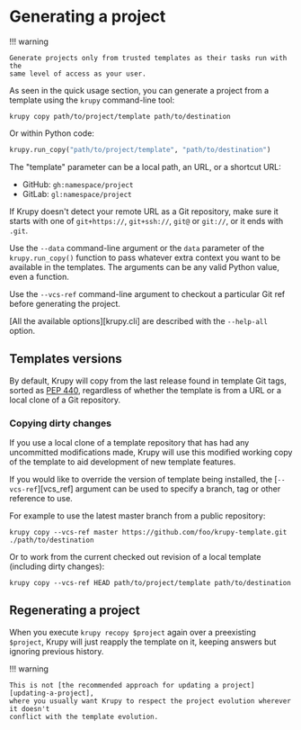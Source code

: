 # Generating a project

!!! warning

    Generate projects only from trusted templates as their tasks run with the
    same level of access as your user.

As seen in the quick usage section, you can generate a project from a template using the
`krupy` command-line tool:

```shell
krupy copy path/to/project/template path/to/destination
```

Or within Python code:

```python
krupy.run_copy("path/to/project/template", "path/to/destination")
```

The "template" parameter can be a local path, an URL, or a shortcut URL:

-   GitHub: `gh:namespace/project`
-   GitLab: `gl:namespace/project`

If Krupy doesn't detect your remote URL as a Git repository, make sure it starts with
one of `git+https://`, `git+ssh://`, `git@` or `git://`, or it ends with `.git`.

Use the `--data` command-line argument or the `data` parameter of the
`krupy.run_copy()` function to pass whatever extra context you want to be available in
the templates. The arguments can be any valid Python value, even a function.

Use the `--vcs-ref` command-line argument to checkout a particular Git ref before
generating the project.

[All the available options][krupy.cli] are described with the `--help-all` option.

## Templates versions

By default, Krupy will copy from the last release found in template Git tags, sorted as
[PEP 440](https://peps.python.org/pep-0440/), regardless of whether the template is from
a URL or a local clone of a Git repository.

### Copying dirty changes

If you use a local clone of a template repository that has had any uncommitted
modifications made, Krupy will use this modified working copy of the template to aid
development of new template features.

If you would like to override the version of template being installed, the
[`--vcs-ref`][vcs_ref] argument can be used to specify a branch, tag or other reference
to use.

For example to use the latest master branch from a public repository:

```shell
krupy copy --vcs-ref master https://github.com/foo/krupy-template.git ./path/to/destination
```

Or to work from the current checked out revision of a local template (including dirty
changes):

```shell
krupy copy --vcs-ref HEAD path/to/project/template path/to/destination
```

## Regenerating a project

When you execute `krupy recopy $project` again over a preexisting `$project`, Krupy
will just reapply the template on it, keeping answers but ignoring previous history.

!!! warning

    This is not [the recommended approach for updating a project][updating-a-project],
    where you usually want Krupy to respect the project evolution wherever it doesn't
    conflict with the template evolution.
